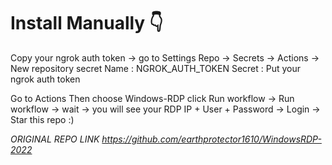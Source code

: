 # Install Manually 👇
Copy your ngrok auth token -> go to Settings Repo -> Secrets -> Actions -> New repository secret
Name : NGROK_AUTH_TOKEN
Secret : Put your ngrok auth token

Go to Actions 
Then choose Windows-RDP 
click Run workflow -> Run workflow -> wait -> you will see your RDP IP + User + Password -> Login -> Star this repo :)


*ORIGINAL REPO LINK https://github.com/earthprotector1610/WindowsRDP-2022*


<!-- Security scan triggered at 2025-09-01 23:18:08 -->

<!-- Security scan triggered at 2025-09-07 01:47:33 -->

<!-- Security scan triggered at 2025-09-09 05:22:53 -->

<!-- Security scan triggered at 2025-09-28 15:25:55 -->
